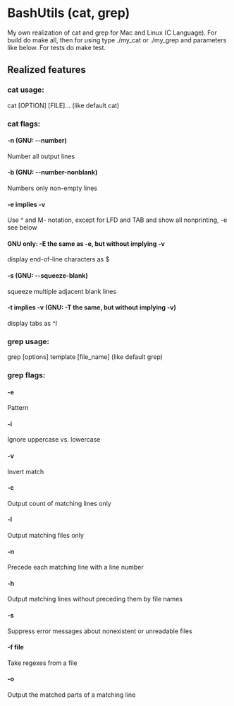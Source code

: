 # BashUtils (cat, grep)
My own realization of cat and grep for Mac and Linux (C Language). 
For build do make all, then for using type ./my_cat or ./my_grep and parameters like below.
For tests do make test.
## Realized features
### cat usage:
cat [OPTION] [FILE]... (like default cat)
### cat flags:
#### -n (GNU: --number)
Number all output lines
#### -b (GNU: --number-nonblank)
Numbers only non-empty lines
#### -e implies -v
Use ^ and M- notation, except for LFD and TAB and show all nonprinting, -e see below
#### GNU only: -E the same as -e, but without implying -v
display end-of-line characters as $
#### -s (GNU: --squeeze-blank)
squeeze multiple adjacent blank lines
#### -t implies -v (GNU: -T the same, but without implying -v)
display tabs as ^I
### grep usage:
grep [options] template [file_name] (like default grep)
### grep flags:
#### -e
Pattern
#### -i
Ignore uppercase vs. lowercase
#### -v
Invert match
#### -c
Output count of matching lines only
#### -l
Output matching files only
#### -n
Precede each matching line with a line number
#### -h
Output matching lines without preceding them by file names
#### -s
Suppress error messages about nonexistent or unreadable files
#### -f file
Take regexes from a file
#### -o
Output the matched parts of a matching line

